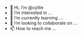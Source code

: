 - 👋 Hi, I’m @cyltie
- 👀 I’m interested in ...
- 🌱 I’m currently learning ...
- 💞️ I’m looking to collaborate on ...
- 📫 How to reach me ...

<!---
cyltie/cyltie is a ✨ special ✨ repository because its `README.md` (this file) appears on your GitHub profile.
You can click the Preview link to take a look at your changes.
--->
